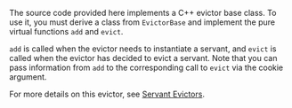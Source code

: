 The source code provided here implements a C++ evictor base class. To
use it, you must derive a class from `EvictorBase` and implement the
pure virtual functions `add` and `evict`.

`add` is called when the evictor needs to instantiate a servant, and
`evict` is called when the evictor has decided to evict a servant.
Note that you can pass information from `add` to the corresponding
call to `evict` via the cookie argument.

For more details on this evictor, see [Servant Evictors][1].

[1]: https://doc.zeroc.com/ice/3.7/best-practices/servant-evictors
